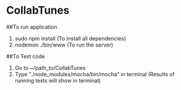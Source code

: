 CollabTunes
===========

##To run application

1. sudo npm install (To install all dependencies)
2. nodemon ./bin/www (To run the server)

##To Test code

1. Go to ~/path_to/CollabTunes
2. Type "./node_modules/mocha/bin/mocha" in terminal (Results of running tests will show in terminal)
